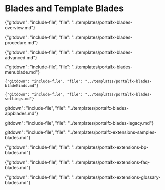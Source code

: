 
# Blades and Template Blades

{"gitdown": "include-file", "file": "../templates/portalfx-blades-overview.md"}
   
 {"gitdown": "include-file", "file": "../templates/portalfx-blades-procedure.md"}

 {"gitdown": "include-file", "file": "../templates/portalfx-blades-advanced.md"}
 
 {"gitdown": "include-file", "file": "../templates/portalfx-blades-menublade.md"}
 
    {"gitdown": "include-file", "file": "../templates/portalfx-blades-bladeKinds.md"}

    {"gitdown": "include-file", "file": "../templates/portalfx-blades-settings.md"}

gitdown": "include-file", "file": "../templates/portalfx-blades-appblades.md"}

gitdown": "include-file", "file": "../templates/portalfx-blades-legacy.md"}

gitdown": "include-file", "file": "../templates/portalfx-extensions-samples-blades.md"}



 {"gitdown": "include-file", "file": "../templates/portalfx-extensions-bp-blades.md"}

 {"gitdown": "include-file", "file": "../templates/portalfx-extensions-faq-blades.md"}

 {"gitdown": "include-file", "file": "../templates/portalfx-extensions-glossary-blades.md"}
